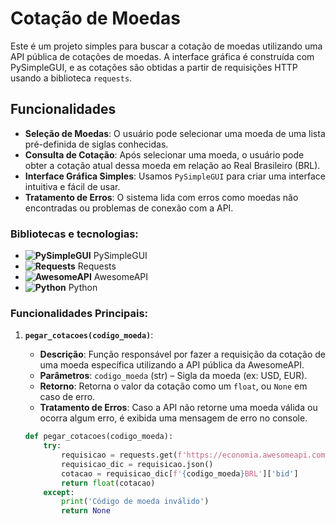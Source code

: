 # Cotação de Moedas 

Este é um projeto simples para buscar a cotação de moedas utilizando uma API pública de cotações de moedas. A interface gráfica é construída com PySimpleGUI, e as cotações são obtidas a partir de requisições HTTP usando a biblioteca `requests`.

## Funcionalidades

- **Seleção de Moedas**: O usuário pode selecionar uma moeda de uma lista pré-definida de siglas conhecidas.
- **Consulta de Cotação**: Após selecionar uma moeda, o usuário pode obter a cotação atual dessa moeda em relação ao Real Brasileiro (BRL).
- **Interface Gráfica Simples**: Usamos `PySimpleGUI` para criar uma interface intuitiva e fácil de usar.
- **Tratamento de Erros**: O sistema lida com erros como moedas não encontradas ou problemas de conexão com a API.


### Bibliotecas e tecnologias:

- **![PySimpleGUI](https://img.shields.io/badge/PySimpleGUI-008080?style=for-the-badge&logo=pysimplegui&logoColor=white)** PySimpleGUI
- **![Requests](https://img.shields.io/badge/Requests-0078D7?style=for-the-badge&logo=python&logoColor=white)** Requests
- **![AwesomeAPI](https://img.shields.io/badge/AwesomeAPI-4CAF50?style=for-the-badge&logo=api&logoColor=white)** AwesomeAPI
- **![Python](https://img.shields.io/badge/Python-3776AB?style=for-the-badge&logo=python&logoColor=white)** Python


### Funcionalidades Principais:

1. **`pegar_cotacoes(codigo_moeda)`**:
   - **Descrição**: Função responsável por fazer a requisição da cotação de uma moeda específica utilizando a API pública da AwesomeAPI.
   - **Parâmetros**: `codigo_moeda` (str) – Sigla da moeda (ex: USD, EUR).
   - **Retorno**: Retorna o valor da cotação como um `float`, ou `None` em caso de erro.
   - **Tratamento de Erros**: Caso a API não retorne uma moeda válida ou ocorra algum erro, é exibida uma mensagem de erro no console.

   ```python
   def pegar_cotacoes(codigo_moeda):
       try:
           requisicao = requests.get(f'https://economia.awesomeapi.com.br/last/{codigo_moeda}-BRL')
           requisicao_dic = requisicao.json()
           cotacao = requisicao_dic[f'{codigo_moeda}BRL']['bid']
           return float(cotacao)
       except:
           print('Código de moeda inválido')
           return None
    ```
